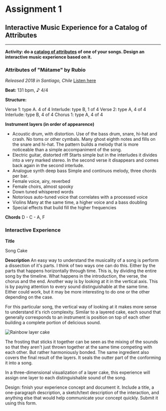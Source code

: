 # Assignment 1
## Interactive Music Experience for a Catalog of Attributes
----------

**Activity: do a [catalog of attributes](https://makingmusic.ableton.com/catalog-of-attributes) of one of your songs. Design an interactive music experience based on it.**

### Attributes of "Mátame" by Rubio
*Released 2018 in Santiago, Chile*
[Listen here](https://open.spotify.com/track/6HQy2yabJg8TrjPEMiB6sL?si=opHpopqyRkCs3DVNASFNtA)

**Beat:** 131 bpm, ♪ 4/4


**Structure:**

Verse 1: type A. 4 of 4
Interlude: type B, 1 of 4
Verse 2: type A, 4 of 4
Interlude: type B, 4 of 4
Chorus 1: type A, 4 of 4


**Instrument layers (in order of appearence)**
- Acoustic drum, with distortion. 
    Use of the bass drum, snare, hi-hat and crash. No toms or other cymbals.
    Many ghost eighth notes and fills on the snare and hi-hat.
    The pattern builds a melody that is more noticeable than a simple accompaniment of the song.
- Electric guitar, distorted riff
    Starts simple but in the interludes it divides into a very marked stereo. 
    In the second verse it disappears and comes back again in the second interlude.
- Analogue synth deep bass
    Simple and continuos melody, three chords per bar.
- Female voice, airy, reverbed
- Female choirs, almost spooky
- Down tuned whispered words
- Notorious auto-tuned voice that correlates with a processed voice
- Violins
    Many at the same time, a higher voice and a bass doubling
- Special effects that build fill the higher frequencies

**Chords**
D - C - A, F

### Interactive Experience

**Title**

Song Cake

**Description**
An easy way to understand the musicality of a song is perform a dissection of it's parts. I think of two ways one can do this. Either by the parts that happens horizontally through time. This is, by dividing the entire song by the timeline. What happens in the introduction, the verse, the chorus and the end. Another way is by looking at it in the vertical axis. This is by paying attention to every sound distinguishable at the same time. Either could work, but it may be more interesting to do one or the other depending on the case. 

For this particular song, the vertical way of looking at it makes more sense to understand it's rich complexity. Similar to a layered cake, each sound that generally corresponds to an instrument is position on top of each other building a complete portion of delicious sound. 

<img src="https://proxy.duckduckgo.com/iu/?u=https%3A%2F%2Fimages-gmi-pmc.edge-generalmills.com%2F26668aa9-c04f-4e8c-be11-5c0c11df29b6.jpg&f=1&nofb=1"
     alt="Rainbow layer cake"/>

The frosting that sticks it together can be seen as the mixing of the sounds so that they aren't just thrown together at the same time competing with each other. But rather harmoniously bonded. The same ingredient also covers the final result of the layers. It seals the outter part of the conforming it into a song. 

In a three-dimensional visualization of a layer cake, this experience will assign one layer to each distinguishable sound of the song. 

Design: finish your experience concept and document it. Include a title, a one-paragraph description, a sketch/text description of the interaction, and anything else that would help communicate your concept quickly. Submit it using this form.